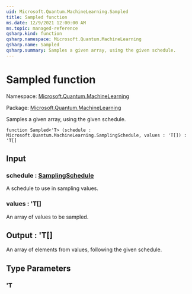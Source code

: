 ```yaml
---
uid: Microsoft.Quantum.MachineLearning.Sampled
title: Sampled function
ms.date: 12/9/2021 12:00:00 AM
ms.topic: managed-reference
qsharp.kind: function
qsharp.namespace: Microsoft.Quantum.MachineLearning
qsharp.name: Sampled
qsharp.summary: Samples a given array, using the given schedule.
---
```


# Sampled function

Namespace: [Microsoft.Quantum.MachineLearning](xref:Microsoft.Quantum.MachineLearning)

Package: [Microsoft.Quantum.MachineLearning](https://nuget.org/packages/Microsoft.Quantum.MachineLearning)


Samples a given array, using the given schedule.

```qsharp
function Sampled<'T> (schedule : Microsoft.Quantum.MachineLearning.SamplingSchedule, values : 'T[]) : 'T[]
```


## Input

### schedule : [SamplingSchedule](xref:Microsoft.Quantum.MachineLearning.SamplingSchedule)

A schedule to use in sampling values.


### values : 'T[]

An array of values to be sampled.



## Output : 'T[]

An array of elements from values, following the given schedule.

## Type Parameters

### 'T

